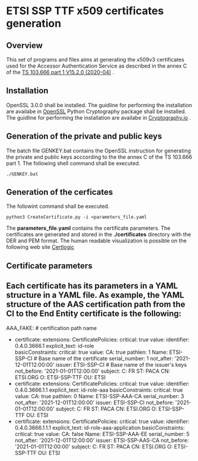 # ETSI SSP TTF x509 certificates generation
## Overview
This set of programs and files aims at generating the x509v3 certificates used for the Accessor Authentication Service as described in the annex C of the [TS 103.666 part 1 V15.2.0  (2020-04)](https://www.etsi.org/deliver/etsi_ts/103600_103699/10366601/15.00.00_60/ts_10366601v150000p.pdf) .
## Installation
OpenSSL 3.0.0 shall be installed. The guidline for performing the installation are availabe in [OpenSSL](https://www.openssl.org)
Python Cryptography package shall be installed. The guidline for performing the installation are availabe in [Cryptography.io](https://cryptography.io/en/latest/installation.html) .
## Generation of the private and public keys
The batch file GENKEY.bat contains the OpenSSL instruction for generating the private and public keys acccording to the the annex C of the TS 103.666 part 1.
The following shell command shall be executed.

`./GENKEY.bat`

## Generation of the cerficates
The followint command shall be executed.

`python3 CreateCertificate.py -i <parameters_file.yaml`

The **parameters_file.yaml** contains the certificate parameters.
The certificates are generated and stored in the **./certificates** directory with the DER and PEM format.
The human readable visualization is possible on the following web site [Certlogic](https://certlogik.com/decoder)
## Certificate parameters
Each certificate has its parameters in a YAML structure in a YAML file.
As example, the YAML structure of the AAS certification path from the CI to the End Entity certificate is the following:
---
AAA_FAKE: # certification path name
  - certificate:
      extensions:
        CertificatePolicies:
          critical: true
          value:
            identifier: 0.4.0.3666.1
            explicit_text: id-role      
        basicConstraints:
          critical: true
          value:
            CA: true
            pathlen: 1
      Name: ETSI-SSP-CI # Base name of the certificate
      serial_number: 1
      not_after: '2021-12-01T12:00:00'
      issuer: ETSI-SSP-CI # Base name of the issuer's keys
      not_before: '2021-01-01T12:00:00'
      subject:
        C: FR
        ST: PACA
        CN: ETSI.ORG
        O: ETSI-SSP-TTF
        OU: ETSI
  - certificate:
      extensions:
        CertificatePolicies:
          critical: true
          value:
            identifier: 0.4.0.3666.1.1
            explicit_text: id-role-aaa
        basicConstraints:
          critical: true
          value:
            CA: true
            pathlen: 0
      Name: ETSI-SSP-AAA-CA
      serial_number: 3
      not_after: '2021-12-01T12:00:00'
      issuer: ETSI-SSP-CI
      not_before: '2021-01-01T12:00:00'
      subject:
        C: FR
        ST: PACA
        CN: ETSI.ORG
        O: ETSI-SSP-TTF
        OU: ETSI
  - certificate:
      extensions:
        CertificatePolicies:
          critical: true
          value:
            identifier: 0.4.0.3666.1.1.1
            explicit_text: id-role-aaa-application
        basicConstraints:
          critical: true
          value:
            CA: false
      Name: ETSI-SSP-AAA-EE
      serial_number: 5
      not_after: '2021-12-01T12:00:00'
      issuer: ETSI-SSP-AAS-CA
      not_before: '2021-01-01T12:00:00'
      subject:
        C: FR
        ST: PACA
        CN: ETSI.ORG
        O: ETSI-SSP-TTF
        OU: ETSI
